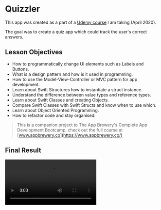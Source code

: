 # Quizzler
This app was created as a part of a [Udemy course](https://www.udemy.com/share/101WsWAEMScldUQn8F/) I am taking (April 2020).

The goal was to create a quiz app which could track the user's correct answers.

## Lesson Objectives

* How to programmatically change UI elements such as Labels and Buttons.
* What is a design pattern and how is it used in programming.
* How to use the Model-View-Controller or MVC pattern for app development.
* Learn about Swift Structures how to instantiate a struct instance.
* Understand the difference between value types and reference types. 
* Learn about Swift Classes and creating Objects.
* Compare Swift Classes with Swift Structs and know when to use which.
* Learn about Object Oriented Programming.
* How to refactor code and stay organised.

>This is a companion project to The App Brewery's Complete App Development Bootcamp, check out the full course at [www.appbrewery.co](https://www.appbrewery.co/)


## Final Result
![](Quizzler_Demo.MP4)
